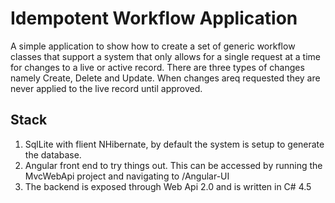 # Idempotent Workflow Application

A simple application to show how to create a set of generic workflow classes that support a system that only allows for a single request at a time for changes to a live or active record. There are three types of changes namely Create, Delete and Update. When changes areq requested they are never applied to the live record until approved. 

## Stack
1. SqlLite with flient NHibernate, by default the system is setup to generate the database.
2. Angular front end to try things out. This can be accessed by running the MvcWebApi project and navigating to /Angular-UI
3. The backend is exposed through Web Api 2.0 and is written in C# 4.5

